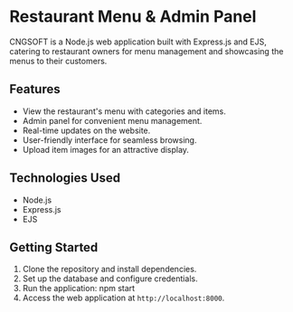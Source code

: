 # Restaurant Menu & Admin Panel

CNGSOFT is a Node.js web application built with Express.js and EJS, catering to restaurant owners for menu management and showcasing the menus to their customers.

## Features

- View the restaurant's menu with categories and items.
- Admin panel for convenient menu management.
- Real-time updates on the website.
- User-friendly interface for seamless browsing.
- Upload item images for an attractive display.

## Technologies Used

- Node.js
- Express.js
- EJS

## Getting Started

1. Clone the repository and install dependencies.
2. Set up the database and configure credentials.
3. Run the application: npm start
4. Access the web application at `http://localhost:8000`.

